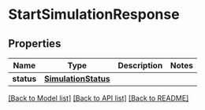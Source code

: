 # StartSimulationResponse

## Properties
Name | Type | Description | Notes
------------ | ------------- | ------------- | -------------
**status** | [**SimulationStatus**](SimulationStatus.md) |  | 

[[Back to Model list]](../README.md#documentation-for-models) [[Back to API list]](../README.md#documentation-for-api-endpoints) [[Back to README]](../README.md)

